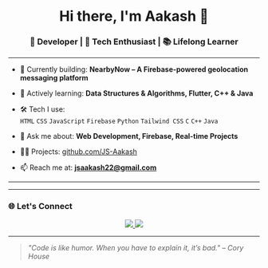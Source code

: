 <h1 align="center">Hi there, I'm Aakash 👋</h1>
<h3 align="center">🚀 Developer | 🔬 Tech Enthusiast | 📚 Lifelong Learner</h3>

---

- 🔭 Currently building: **NearbyNow – A Firebase-powered geolocation messaging platform**
- 🌱 Actively learning: **Data Structures & Algorithms, Flutter, C++ & Java**
- 🛠️ Tech I use:  
  `HTML` `CSS` `JavaScript` `Firebase` `Python` `Tailwind CSS` `C` `C++` `Java`

- 💬 Ask me about: **Web Development, Firebase, Real-time Projects**
- 👨‍💻 Projects: [github.com/JS-Aakash](https://github.com/JS-Aakash)
- 📫 Reach me at: **jsaakash22@gmail.com**

---
<!--
### 🧠 LeetCode Stats
<p align="center">
  <img src="https://leetcard.jacoblin.cool/JS_Aakash?theme=dark&font=Source%20Code%20Pro&ext=contest" />
</p> -->

---

### 🌐 Let's Connect
<p align="center">
  <a href="https://www.linkedin.com/in/js-aakash-199159352?utm_source=share&utm_campaign=share_via&utm_content=profile&utm_medium=android_app" target="_blank">
    <img src="https://img.shields.io/badge/-LinkedIn-blue?logo=linkedin&style=flat" />
  </a>
  <a href="mailto:jsaakash22@gmail.com">
    <img src="https://img.shields.io/badge/-Email-red?logo=gmail&style=flat" />
  </a>
</p>

---

> *"Code is like humor. When you have to explain it, it’s bad." – Cory House*
